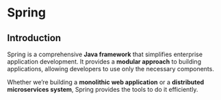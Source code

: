 # Spring

## **Introduction**

Spring is a comprehensive **Java framework** that simplifies enterprise application development. It provides a **modular approach** to building applications, allowing developers to use only the necessary components.

Whether we’re building a **monolithic web application** or a **distributed microservices system**, Spring provides the tools to do it efficiently.
